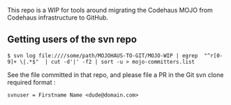 This repo is a WIP for tools around migrating the Codehaus MOJO from Codehaus infrastructure to GitHub.

## Getting users of the svn repo

    $ svn log file:////some/path/MOJOHAUS-TO-GIT/MOJO-WIP | egrep  "^r[0-9]+ \|.*$"  | cut -d'|' -f2 | sort -u > mojo-committers.list


See the file committed in that repo, and please file a PR in the Git svn clone required format :

    svnuser = Firstname Name <dude@domain.com>

